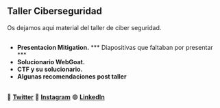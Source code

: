 ## Taller Ciberseguridad

Os dejamos aqui material del taller de ciber seguridad.

##
- **Presentacion Mitigation.** *** Diapositivas que faltaban por presentar ***
- **Solucionario WebGoat.**
- **CTF y su solucionario.**
- **Algunas recomendaciones post taller**

##
:link: [**Twitter**](https://twitter.com/DSC_Valencia?s=20)
:blue_heart: [**Instagram**](https://instagram.com/gdsc_valencia?igshid=ZDdkNTZiNTM=)
:green_circle: [**LinkedIn**](https://www.linkedin.com/company/gdsc-valencia/)
